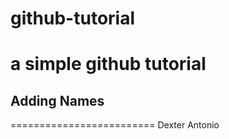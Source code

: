 # github-tutorial
a simple github tutorial 
=========================
## Adding Names 
=========================
Dexter Antonio

